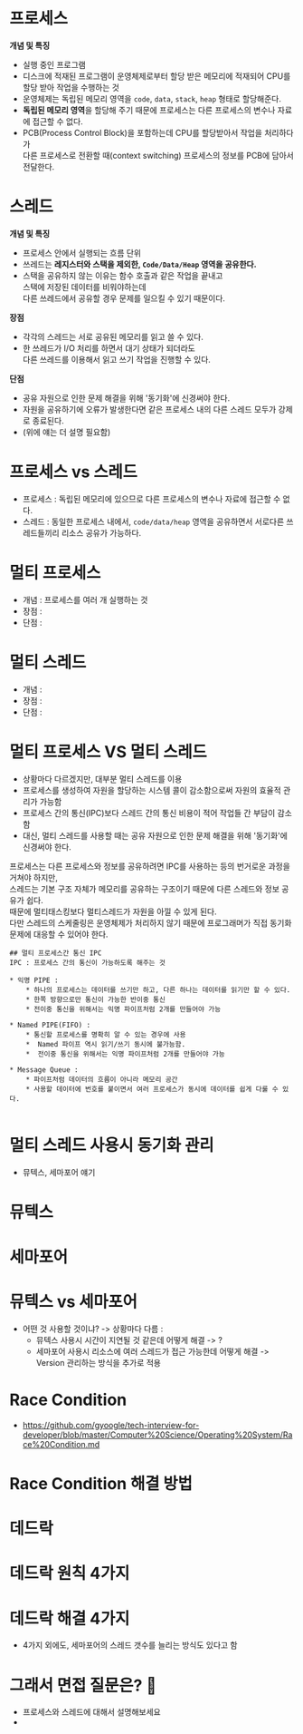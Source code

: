 # 프로세스

**개념 및 특징**
* 실행 중인 프로그램      
* 디스크에 적재된 프로그램이 운영체제로부터 할당 받은 메모리에 적재되어 CPU를 할당 받아 작업을 수행하는 것        
* 운영체제는 독립된 메모리 영역을 `code`, `data`, `stack`, `heap` 형태로 할당해준다.  
* **독립된 메모리 영역**을 할당해 주기 때문에 프로세스는 다른 프로세스의 변수나 자료에 접근할 수 없다.      
* PCB(Process Control Block)을 포함하는데 CPU를 할당받아서 작업을 처리하다가    
  다른 프로세스로 전환할 때(context switching) 프로세스의 정보를 PCB에 담아서 전달한다.
       
# 스레드 

**개념 및 특징**  
* 프로세스 안에서 실행되는 흐름 단위     
* 쓰레드는 **레지스터와 스택을 제외한, `Code/Data/Heap` 영역을 공유한다.**    
* 스택을 공유하지 않는 이유는 함수 호출과 같은 작업을 끝내고     
  스택에 저장된 데이터를 비워야하는데     
  다른 쓰레드에서 공유할 경우 문제를 일으킬 수 있기 때문이다.               

**장점** 
* 각각의 스레드는 서로 공유된 메모리를 읽고 쓸 수 있다. 
* 한 쓰레드가 I/O 처리를 하면서 대기 상태가 되더라도       
  다른 쓰레드를 이용해서 읽고 쓰기 작업을 진행할 수 있다.         

**단점**  
* 공유 자원으로 인한 문제 해결을 위해 '동기화'에 신경써야 한다.      
* 자원을 공유하기에 오류가 발생한다면 같은 프로세스 내의 다른 스레드 모두가 강제로 종료된다. 
* (위에 얘는 더 설명 필요함)     
      
# 프로세스 vs 스레드   

* 프로세스 : 독립된 메모리에 있으므로 다른 프로세스의 변수나 자료에 접근할 수 없다.   
* 스레드 : 동일한 프로세스 내에서, `code/data/heap` 영역을 공유하면서 서로다른 쓰레드들끼리 리소스 공유가 가능하다.  

# 멀티 프로세스
* 개념 : 프로세스를 여러 개 실행하는 것
* 장점 : 
* 단점 : 

# 멀티 스레드
* 개념 : 
* 장점 : 
* 단점 : 

# 멀티 프로세스 VS 멀티 스레드
* 상황마다 다르겠지만, 대부분 멀티 스레드를 이용 
* 프로세스를 생성하여 자원을 할당하는 시스템 콜이 감소함으로써 자원의 효율적 관리가 가능함   
* 프로세스 간의 통신(IPC)보다 스레드 간의 통신 비용이 적어 작업들 간 부담이 감소함          
* 대신, 멀티 스레드를 사용할 때는 공유 자원으로 인한 문제 해결을 위해 '동기화'에 신경써야 한다.   

프로세스는 다른 프로세스와 정보를 공유하려면 IPC를 사용하는 등의 번거로운 과정을 거쳐야 하지만,    
스레드는 기본 구조 자체가 메모리를 공유하는 구조이기 때문에 다른 스레드와 정보 공유가 쉽다.    
때문에 멀티태스킹보다 멀티스레드가 자원을 아낄 수 있게 된다.    
다만 스레드의 스케줄링은 운영체제가 처리하지 않기 때문에 프로그래머가 직접 동기화 문제에 대응할 수 있어야 한다.

   
```
## 멀티 프로세스간 통신 IPC 
IPC : 프로세스 간의 통신이 가능하도록 해주는 것   

* 익명 PIPE : 
    * 하나의 프로세스는 데이터를 쓰기만 하고, 다른 하나는 데이터를 읽기만 할 수 있다.
    * 한쪽 방향으로만 통신이 가능한 반이중 통신  
    * 전이중 통신을 위해서는 익명 파이프처럼 2개를 만들어야 가능   
  
* Named PIPE(FIFO) :  
    * 통신할 프로세스를 명확히 알 수 있는 경우에 사용
    *  Named 파이프 역시 읽기/쓰기 동시에 불가능함.
    *  전이중 통신을 위해서는 익명 파이프처럼 2개를 만들어야 가능

* Message Queue :
    * 파이프처럼 데이터의 흐름이 아니라 메모리 공간
    * 사용할 데이터에 번호를 붙이면서 여러 프로세스가 동시에 데이터를 쉽게 다룰 수 있다.
 
```

# 멀티 스레드 사용시 동기화 관리 
* 뮤텍스, 세마포어 얘기  

# 뮤텍스
# 세마포어
# 뮤텍스 vs 세마포어 
* 어떤 것 사용할 것이냐? -> 상황마다 다름 :
    * 뮤텍스 사용시 시간이 지연될 것 같은데 어떻게 해결 -> ?
    * 세마포어 사용시 리소스에 여러 스레드가 접근 가능한데 어떻게 해결 -> Version 관리하는 방식을 추가로 적용 

# Race Condition 
* https://github.com/gyoogle/tech-interview-for-developer/blob/master/Computer%20Science/Operating%20System/Race%20Condition.md

# Race Condition 해결 방법

# 데드락 
# 데드락 원칙 4가지 
# 데드락 해결 4가지 
* 4가지 외에도, 세마포어의 스레드 갯수를 늘리는 방식도 있다고 함 


# 그래서 면접 질문은? 🤔   

* 프로세스와 스레드에 대해서 설명해보세요  
* 



